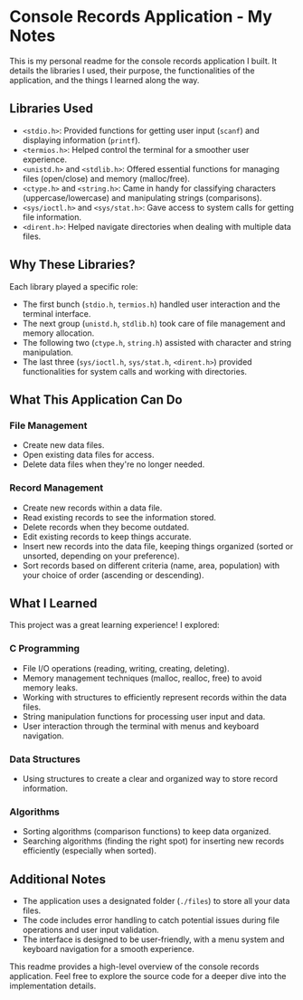 # Console Records Application - My Notes

This is my personal readme for the console records application I built. It details the libraries I used, their purpose, the functionalities of the application, and the things I learned along the way.

## Libraries Used

- `<stdio.h>`: Provided functions for getting user input (`scanf`) and displaying information (`printf`).
- `<termios.h>`: Helped control the terminal for a smoother user experience.
- `<unistd.h>` and `<stdlib.h>`: Offered essential functions for managing files (open/close) and memory (malloc/free).
- `<ctype.h>` and `<string.h>`: Came in handy for classifying characters (uppercase/lowercase) and manipulating strings (comparisons).
- `<sys/ioctl.h>` and `<sys/stat.h>`: Gave access to system calls for getting file information.
- `<dirent.h>`: Helped navigate directories when dealing with multiple data files.

## Why These Libraries?

Each library played a specific role:

- The first bunch (`stdio.h`, `termios.h`) handled user interaction and the terminal interface.
- The next group (`unistd.h`, `stdlib.h`) took care of file management and memory allocation.
- The following two (`ctype.h`, `string.h`) assisted with character and string manipulation.
- The last three (`sys/ioctl.h`, `sys/stat.h`, `<dirent.h>`) provided functionalities for system calls and working with directories.

## What This Application Can Do

### File Management

- Create new data files.
- Open existing data files for access.
- Delete data files when they're no longer needed.

### Record Management

- Create new records within a data file.
- Read existing records to see the information stored.
- Delete records when they become outdated.
- Edit existing records to keep things accurate.
- Insert new records into the data file, keeping things organized (sorted or unsorted, depending on your preference).
- Sort records based on different criteria (name, area, population) with your choice of order (ascending or descending).

## What I Learned

This project was a great learning experience! I explored:

### C Programming

- File I/O operations (reading, writing, creating, deleting).
- Memory management techniques (malloc, realloc, free) to avoid memory leaks.
- Working with structures to efficiently represent records within the data files.
- String manipulation functions for processing user input and data.
- User interaction through the terminal with menus and keyboard navigation.

### Data Structures

- Using structures to create a clear and organized way to store record information.

### Algorithms

- Sorting algorithms (comparison functions) to keep data organized.
- Searching algorithms (finding the right spot) for inserting new records efficiently (especially when sorted).

## Additional Notes

- The application uses a designated folder (`./files`) to store all your data files.
- The code includes error handling to catch potential issues during file operations and user input validation.
- The interface is designed to be user-friendly, with a menu system and keyboard navigation for a smooth experience.

This readme provides a high-level overview of the console records application. Feel free to explore the source code for a deeper dive into the implementation details.